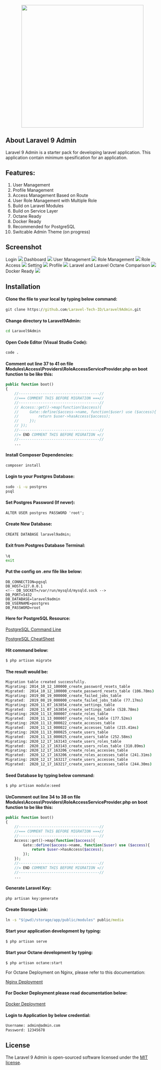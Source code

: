 <p align="center"><a href="https://laravel.com" target="_blank"><img src="https://raw.githubusercontent.com/Laravel-Tech-ID/Laravel9Admin/master/public/images/Laravel%209%20Admin.png" width="400"></a></p>

<p align="center">

</p>

## About Laravel 9 Admin
Laravel 9 Admin is a starter pack for developing laravel application. This application contain minimum spesification for an application.

## Features:
1. User Management
2. Profile Management
3. Access Management Based on Route
4. User Role Management with Multiple Role
5. Build on Laravel Modules
6. Build on Service Layer
7. Octane Ready
8. Docker Ready
9. Recommended for PostgreSQL
10. Switcable Admin Theme (on progress)

## Screenshot
Login
<img src="https://raw.githubusercontent.com/Laravel-Tech-ID/Laravel9Admin/master/public/images/Login.png">
Dashboard
<img src="https://raw.githubusercontent.com/Laravel-Tech-ID/Laravel9Admin/master/public/images/Dashboard.png">
User Management
<img src="https://raw.githubusercontent.com/Laravel-Tech-ID/Laravel9Admin/master/public/images/User%20Management.png">
Role Management
<img src="https://raw.githubusercontent.com/Laravel-Tech-ID/Laravel9Admin/master/public/images/Role%20Management.png">
Role Access
<img src="https://raw.githubusercontent.com/Laravel-Tech-ID/Laravel9Admin/master/public/images/Role%20Access.png">
Setting
<img src="https://raw.githubusercontent.com/Laravel-Tech-ID/Laravel9Admin/master/public/images/Setting.png">
Profile
<img src="https://raw.githubusercontent.com/Laravel-Tech-ID/Laravel9Admin/master/public/images/Profile.png">
Laravel and Laravel Octane Comparison
<img src="https://raw.githubusercontent.com/Laravel-Tech-ID/Laravel9Admin/master/public/images/Laravel%20Octane.png">
Docker Ready
<img src="https://raw.githubusercontent.com/Laravel-Tech-ID/Laravel9Admin/master/public/images/Docker.png">

## Installation
#### Clone the file to your local by typing below command:
```cmd
git clone https://github.com/Laravel-Tech-ID/Laravel9Admin.git
```
#### Change directory to Laravel9Admin:
```cmd
cd Laravel9Admin
```
#### Open Code Editor (Visual Studio Code):
```cmd
code .
```
#### Comment out line 37 to 41 on file Modules\Access\Providers\RoleAccessServiceProvider.php on boot function to be like this:
```php
public function boot()
{
    //-------------------------------------//
    //=== COMMENT THIS BEFORE MIGRATION ===//
    //-------------------------------------//
    // Access::get()->map(function($access){
    //     Gate::define($access->name, function($user) use ($access){
    //         return $user->hasAccess($access);
    //     });
    // });
    //-------------------------------------//
    //= END COMMENT THIS BEFORE MIGRATION =//
    //-------------------------------------//
    ...
```
#### Install Composer Dependencies:
```cmd
composer install
```
#### Login to your Postgres Database:
```cmd
sudo -i -u postgres
psql
```
#### Set Postgres Password (If never):
```cmd
ALTER USER postgres PASSWORD 'root';
```
#### Create New Database:
```cmd
CREATE DATABASE laravel9admin;
```
#### Exit from Postgres Database Terminal:
```cmd
\q
exit
```
#### Put the config on .env file like below:
```
DB_CONNECTION=pgsql
DB_HOST=127.0.0.1
<!-- DB_SOCKET=/var/run/mysqld/mysqld.sock -->
DB_PORT=5432
DB_DATABASE=laravel9admin
DB_USERNAME=postgres
DB_PASSWORD=root

```
#### Here for PostgreSQL Resource:
<a href="https://www.postgresqltutorial.com/psql-commands/">PostgreSQL Command Line</a>

<a href="https://www.postgresqltutorial.com/wp-content/uploads/2018/03/PostgreSQL-Cheat-Sheet.pdf">PostgreSQL CheatSheet</a>
#### Hit command below:
```cmd
$ php artisan migrate
```
#### The result would be:
```cmd
Migration table created successfully.
Migrating: 2014_10_12_100000_create_password_resets_table
Migrated:  2014_10_12_100000_create_password_resets_table (106.78ms)
Migrating: 2019_08_19_000000_create_failed_jobs_table
Migrated:  2019_08_19_000000_create_failed_jobs_table (77.17ms)
Migrating: 2020_11_07_163854_create_settings_table
Migrated:  2020_11_07_163854_create_settings_table (528.78ms)
Migrating: 2020_11_13_000007_create_roles_table
Migrated:  2020_11_13_000007_create_roles_table (177.52ms)
Migrating: 2020_11_13_000022_create_accesses_table
Migrated:  2020_11_13_000022_create_accesses_table (215.41ms)
Migrating: 2020_11_13_000025_create_users_table
Migrated:  2020_11_13_000025_create_users_table (252.58ms)
Migrating: 2020_12_17_163143_create_users_roles_table
Migrated:  2020_12_17_163143_create_users_roles_table (310.89ms)
Migrating: 2020_12_17_163206_create_roles_accesses_table
Migrated:  2020_12_17_163206_create_roles_accesses_table (241.31ms)
Migrating: 2020_12_17_163217_create_users_accesses_table
Migrated:  2020_12_17_163217_create_users_accesses_table (244.30ms)
```
#### Seed Database by typing below command:
```cmd
$ php artisan module:seed
```
#### UnComment out line 34 to 38 on file Modules\Access\Providers\RoleAccessServiceProvider.php on boot function to be like this:
```php
public function boot()
{
    //-------------------------------------//
    //=== COMMENT THIS BEFORE MIGRATION ===//
    //-------------------------------------//
    Access::get()->map(function($access){
        Gate::define($access->name, function($user) use ($access){
            return $user->hasAccess($access);
        });
    });
    //-------------------------------------//
    //= END COMMENT THIS BEFORE MIGRATION =//
    //-------------------------------------//
    ...
```
#### Generate Laravel Key:
```cmd
php artisan key:generate
```
#### Create Storage Link:
```cmd
ln -s "$(pwd)/storage/app/public/modules" public/media
```
#### Start your application development by typing:
```cmd
$ php artisan serve
```
#### Start your Octane development by typing:
```cmd
$ php artisan octane:start
```
For Octane Deployment on Nginx, please refer to this documentation:

<a href="https://laravel.com/docs/9.x/octane#serving-your-application-via-nginx">Nginx Deployment</a>
#### For Docker Deployment please read documentation below:
<a href="https://github.com/Laravel-Tech-ID/laravel-octane-dockerfile">Docker Deployment</a>

#### Login to Application by below credential:
```cmd
Username: admin@admin.com
Password: 12345678
```
## License

The Laravel 9 Admin is open-sourced software licensed under the [MIT license](https://opensource.org/licenses/MIT).
